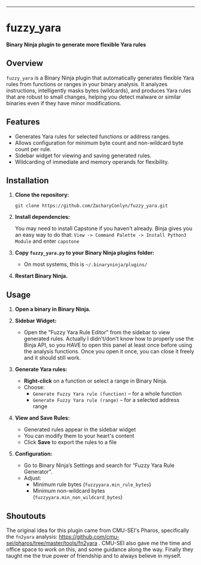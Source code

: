 ---

# fuzzy_yara

**Binary Ninja plugin to generate more flexible Yara rules**

## Overview

`fuzzy_yara` is a Binary Ninja plugin that automatically generates flexible Yara rules from functions or ranges in your binary analysis. It analyzes instructions, intelligently masks bytes (wildcards), and produces Yara rules that are robust to small changes, helping you detect malware or similar binaries even if they have minor modifications.

## Features

- Generates Yara rules for selected functions or address ranges.
- Allows configuration for minimum byte count and non-wildcard byte count per rule.
- Sidebar widget for viewing and saving generated rules.
- Wildcarding of immediate and memory operands for flexibility.

## Installation

1. **Clone the repository:**

   ```shell
   git clone https://github.com/ZacharyConlyn/fuzzy_yara.git
   ```

2. **Install dependencies:**

   You may need to install Capstone if you haven't already. Binja gives you an easy way to do that: `View -> Command Palette -> Install Python3 Module` and enter `capstone` 


4. **Copy `fuzzy_yara.py` to your Binary Ninja plugins folder:**

   - On most systems, this is `~/.binaryninja/plugins/`

5. **Restart Binary Ninja.**

## Usage

1. **Open a binary in Binary Ninja.**

2. **Sidebar Widget:**
    - Open the "Fuzzy Yara Rule Editor" from the sidebar to view generated rules. Actually I didn't/don't know how to properly use the Binja API, so you HAVE to open this panel at least once before using the analysis functions. Once you open it once, you can close it freely and it should still work.

3. **Generate Yara rules:**
    - **Right-click** on a function or select a range in Binary Ninja.
    - Choose:
      - `Generate Fuzzy Yara rule (function)` – for a whole function
      - `Generate Fuzzy Yara rule (range)` – for a selected address range

4. **View and Save Rules:**
    - Generated rules appear in the sidebar widget
    - You can modify them to your heart's content
    - Click **Save** to export the rules to a file

5. **Configuration:**
    - Go to Binary Ninja’s Settings and search for “Fuzzy Yara Rule Generator”.
    - Adjust:
      - Minimum rule bytes (`fuzzyyara.min_rule_bytes`)
      - Minimum non-wildcard bytes (`fuzzyyara.min_non_wildcard_bytes`)

## Shoutouts
The original idea for this plugin came from CMU-SEI's Pharos, specifically the `fn2yara` analysis: https://github.com/cmu-sei/pharos/tree/master/tools/fn2yara . CMU-SEI also gave me the time and office space to work on this, and some guidance along the way. Finally they taught me the true power of friendship and to always believe in myself.
